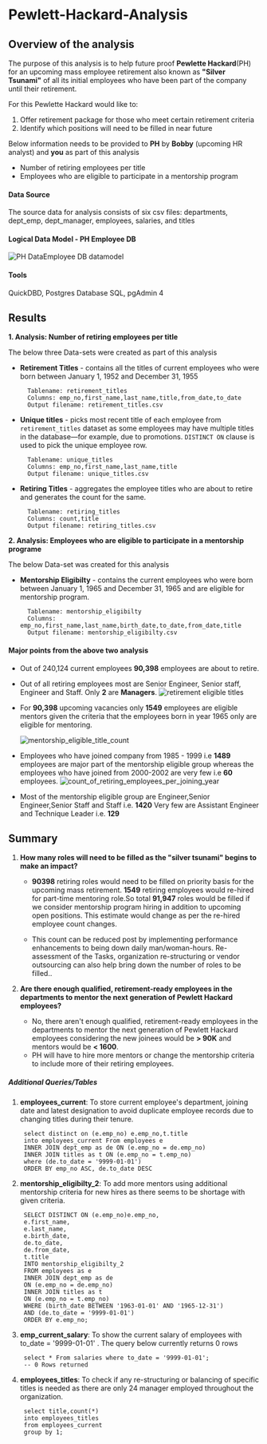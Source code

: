 # Pewlett-Hackard-Analysis

## Overview of the analysis

The purpose of this analysis is to help future proof **Pewlette Hackard**(PH) for an upcoming mass employee retirement also known as **"Silver Tsunami"** of all its initial employees who have been part of the company until their retirement.

For this Pewlette Hackard would like to:

1.	Offer retirement package for those who meet certain retirement criteria
2.	Identify which positions will need to be filled in near future

Below information needs to be provided to **PH** by **Bobby** (upcoming HR analyst) and **you** as part of this analysis

- Number of retiring employees per title
- Employees who are eligible to participate in a mentorship program

#### Data Source 
The source data for analysis consists of six csv files: departments, dept\_emp, dept\_manager, employees, salaries, and titles

#### Logical Data Model - PH Employee DB
 ![PH DataEmployee DB datamodel](https://github.com/Sheetaltkr/Pewlett-Hackard-Analysis/blob/main/Pewlett-Hackard-Analysis%20Challenge/Images/EmployeeDB.png)
 
#### Tools 
QuickDBD, Postgres Database SQL, pgAdmin 4

## Results

**1. Analysis: Number of retiring employees per title**

The below three Data-sets were created as part of this analysis

- **Retirement Titles** - contains all the titles of current employees who were born between January 1, 1952 and December 31, 1955
		
		Tablename: retirement_titles
		Columns: emp_no,first_name,last_name,title,from_date,to_date
		Output filename: retirement_titles.csv
	

- **Unique titles** - picks most recent title of each employee from  `retirement_titles` dataset as some employees may have multiple titles in the database—for example, due to promotions. `DISTINCT ON` clause is used to pick the unique employee row.

		
		Tablename: unique_titles
		Columns: emp_no,first_name,last_name,title
		Output filename: unique_titles.csv
		
- **Retiring Titles** - aggregates the employee titles who are about to retire and generates the count for the same. 

		Tablename: retiring_titles
		Columns: count,title
		Output filename: retiring_titles.csv
		
**2. Analysis: Employees who are eligible to participate in a mentorship programe**

The below Data-set was created for this analysis

- **Mentorship Eligibilty** - contains the current employees who were born between January 1, 1965 and December 31, 1965 and are eligible for mentorship program.
		
		Tablename: mentorship_eligibilty
		Columns: emp_no,first_name,last_name,birth_date,to_date,from_date,title
		Output filename: mentorship_eligibilty.csv
		
#### Major points from the above two analysis

- Out of 240,124 current employees **90,398** employees are about to retire.  

- Out of all retiring employees most are Senior Engineer, Senior staff, Engineer and Staff. Only **2** are **Managers**. 
 ![retirement eligible titles](https://github.com/Sheetaltkr/Pewlett-Hackard-Analysis/blob/main/Pewlett-Hackard-Analysis%20Challenge/Images/retirement%20eligible%20titles.png)
 
- For **90,398** upcoming vacancies only **1549** employees are eligible mentors given the criteria that the employees born in year 1965 only are eligible for mentoring.

  ![mentorship_eligible_title_count](https://github.com/Sheetaltkr/Pewlett-Hackard-Analysis/blob/main/Pewlett-Hackard-Analysis%20Challenge/Images/mentorship_eligible_title_count.png)

- Employees who have joined company from 1985 - 1999 i.e **1489** employees are major part of the mentorship eligible group whereas the employees who have joined from 2000-2002 are very few i.e **60** employees.
  ![count_of_retiring_employees_per_joining_year](https://github.com/Sheetaltkr/Pewlett-Hackard-Analysis/blob/main/Pewlett-Hackard-Analysis%20Challenge/Images/count_of_retiring_employees_per_joining_year.png)
  
- Most of the mentorship eligible group are Engineer,Senior Engineer,Senior Staff and Staff i.e. **1420** Very few are Assistant Engineer and Technique Leader i.e. **129**
 

## Summary 


1. **How many roles will need to be filled as the "silver tsunami" begins to make an impact?**

	- **90398** retiring roles would need to be filled on priority basis for the upcoming mass retirement. **1549** retiring employees would re-hired for part-time mentoring role.So total **91,947** roles would be filled if we consider mentorship program hiring in addition to upcoming open positions. This estimate would change as per the re-hired employee count changes. 
	
	- This count can be reduced post by implementing performance enhancements to being down daily man/woman-hours. Re-assessment of the Tasks, organization re-structuring or vendor outsourcing can also help bring down the number of roles to be filled..

2. **Are there enough qualified, retirement-ready employees in the departments to mentor the next generation of Pewlett Hackard employees?**

	- No, there aren't enough qualified, retirement-ready employees in the departments to mentor the next generation of Pewlett Hackard employees considering the new joinees would be **> 90K** and mentors would be **< 1600**. 
	- PH will have to hire more mentors or change the mentorship criteria to include more of their retiring employees.


#####  Additional Queries/Tables

	
1. **employees_current**: To store current employee's department, joining date and latest designation to avoid duplicate employee records due to changing titles during their tenure.
	
		select distinct on (e.emp_no) e.emp_no,t.title
		into employees_current From employees e 
		INNER JOIN dept_emp as de ON (e.emp_no = de.emp_no) 
		INNER JOIN titles as t ON (e.emp_no = t.emp_no) 
		where (de.to_date = '9999-01-01')
		ORDER BY emp_no ASC, de.to_date DESC

2. **mentorship\_eligibilty_2**: To add more mentors using additional mentorship criteria for new hires as there seems to be shortage with given criteria.

		SELECT DISTINCT ON (e.emp_no)e.emp_no,
   	 	e.first_name,
		e.last_name,
    	e.birth_date,
		de.to_date,
		de.from_date,
		t.title
		INTO mentorship_eligibilty_2
		FROM employees as e
		INNER JOIN dept_emp as de
		ON (e.emp_no = de.emp_no)
		INNER JOIN titles as t
		ON (e.emp_no = t.emp_no)
		WHERE (birth_date BETWEEN '1963-01-01' AND '1965-12-31')
		AND (de.to_date = '9999-01-01')
		ORDER BY e.emp_no;

3. **emp\_current\_salary**: To show the current salary of employees with to_date = '9999-01-01' . The query below currently returns 0 rows

		select * From salaries where to_date = '9999-01-01';
		-- 0 Rows returned

4. **employees_titles**: To check if any re-structuring or balancing of specific titles is needed as there are only 24 manager employed throughout the organization.


		select title,count(*) 
		into employees_titles
	    from employees_current 
		group by 1;
